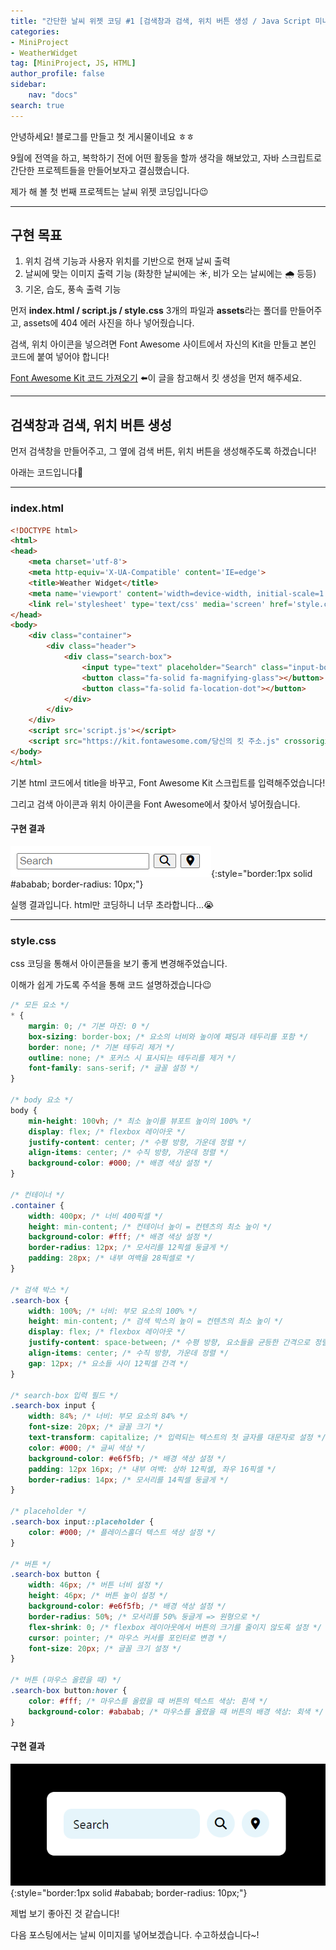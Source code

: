 ```yaml
---
title: "간단한 날씨 위젯 코딩 #1 [검색창과 검색, 위치 버튼 생성 / Java Script 미니 프로젝트]"
categories:
- MiniProject
- WeatherWidget
tag: [MiniProject, JS, HTML]
author_profile: false
sidebar:
    nav: "docs"
search: true
---
```


안녕하세요! 블로그를 만들고 첫 게시물이네요 ㅎㅎ

9월에 전역을 하고, 복학하기 전에 어떤 활동을 할까 생각을 해보았고, 자바 스크립트로 간단한 프로젝트들을 만들어보자고 결심했습니다.

제가 해 볼 첫 번째 프로젝트는 날씨 위젯 코딩입니다😉

***


## 구현 목표

1. 위치 검색 기능과 사용자 위치를 기반으로 현재 날씨 출력
2. 날씨에 맞는 이미지 출력 기능 (화창한 날씨에는 ☀️, 비가 오는 날씨에는 🌧️ 등등)
3. 기온, 습도, 풍속 출력 기능



먼저 **index.html / script.js / style.css** 3개의 파일과 **assets**라는 폴더를 만들어주고, assets에 404 에러 사진을 하나 넣어줬습니다.

검색, 위치 아이콘을 넣으려면 Font Awesome 사이트에서 자신의 Kit을 만들고 본인 코드에 붙여 넣어야 합니다!

[Font Awesome Kit 코드 가져오기](https://blog.naver.com/dlwndbs5/223575661946) ⬅️이 글을 참고해서 킷 생성을 먼저 해주세요.<br>

***

## 검색창과 검색, 위치 버튼 생성

먼저 검색창을 만들어주고, 그 옆에 검색 버튼, 위치 버튼을 생성해주도록 하겠습니다!

아래는 코드입니다🥳

***

### index.html

```html
<!DOCTYPE html>
<html>
<head>
    <meta charset='utf-8'>
    <meta http-equiv='X-UA-Compatible' content='IE=edge'>
    <title>Weather Widget</title>
    <meta name='viewport' content='width=device-width, initial-scale=1'>
    <link rel='stylesheet' type='text/css' media='screen' href='style.css'>
</head>
<body>
    <div class="container">
        <div class="header">
            <div class="search-box">
                <input type="text" placeholder="Search" class="input-box">
                <button class="fa-solid fa-magnifying-glass"></button>
                <button class="fa-solid fa-location-dot"></button>
            </div>
        </div>
    </div>
    <script src='script.js'></script>
    <script src="https://kit.fontawesome.com/당신의 킷 주소.js" crossorigin="anonymous"></script>
</body>
</html>
```

기본 html 코드에서 title을 바꾸고, Font Awesome Kit 스크립트를 입력해주었습니다!

그리고 검색 아이콘과 위치 아이콘을 Font Awesome에서 찾아서 넣어줬습니다.



#### 구현 결과

![image-20241215184011882](../assets/img/posts/2024-12-15-weather_widget_1/image-20241215184011882.png){:style="border:1px solid #ababab; border-radius: 10px;"}

실행 결과입니다. html만 코딩하니 너무 초라합니다...😭

***

### style.css

css 코딩을 통해서 아이콘들을 보기 좋게 변경해주었습니다.

이해가 쉽게 가도록 주석을 통해 코드 설명하겠습니다😉

```css
/* 모든 요소 */
* {
    margin: 0; /* 기본 마진: 0 */
    box-sizing: border-box; /* 요소의 너비와 높이에 패딩과 테두리를 포함 */
    border: none; /* 기본 테두리 제거 */
    outline: none; /* 포커스 시 표시되는 테두리를 제거 */
    font-family: sans-serif; /* 글꼴 설정 */
}

/* body 요소 */
body {
    min-height: 100vh; /* 최소 높이를 뷰포트 높이의 100% */
    display: flex; /* flexbox 레이아웃 */
    justify-content: center; /* 수평 방향, 가운데 정렬 */
    align-items: center; /* 수직 방향, 가운데 정렬 */
    background-color: #000; /* 배경 색상 설정 */
}

/* 컨테이너 */
.container {
    width: 400px; /* 너비 400픽셀 */
    height: min-content; /* 컨테이너 높이 = 컨텐츠의 최소 높이 */
    background-color: #fff; /* 배경 색상 설정 */
    border-radius: 12px; /* 모서리를 12픽셀 둥글게 */
    padding: 28px; /* 내부 여백을 28픽셀로 */
}

/* 검색 박스 */
.search-box {
    width: 100%; /* 너비: 부모 요소의 100% */
    height: min-content; /* 검색 박스의 높이 = 컨텐츠의 최소 높이 */
    display: flex; /* flexbox 레이아웃 */
    justify-content: space-between; /* 수평 방향, 요소들을 균등한 간격으로 정렬 */
    align-items: center; /* 수직 방향, 가운데 정렬 */
    gap: 12px; /* 요소들 사이 12픽셀 간격 */
}

/* search-box 입력 필드 */
.search-box input {
    width: 84%; /* 너비: 부모 요소의 84% */
    font-size: 20px; /* 글꼴 크기 */
    text-transform: capitalize; /* 입력되는 텍스트의 첫 글자를 대문자로 설정 */
    color: #000; /* 글씨 색상 */
    background-color: #e6f5fb; /* 배경 색상 설정 */
    padding: 12px 16px; /* 내부 여백: 상하 12픽셀, 좌우 16픽셀 */
    border-radius: 14px; /* 모서리를 14픽셀 둥글게 */
}

/* placeholder */
.search-box input::placeholder {
    color: #000; /* 플레이스홀더 텍스트 색상 설정 */
}

/* 버튼 */
.search-box button {
    width: 46px; /* 버튼 너비 설정 */
    height: 46px; /* 버튼 높이 설정 */
    background-color: #e6f5fb; /* 배경 색상 설정 */
    border-radius: 50%; /* 모서리를 50% 둥글게 => 원형으로 */
    flex-shrink: 0; /* flexbox 레이아웃에서 버튼의 크기를 줄이지 않도록 설정 */
    cursor: pointer; /* 마우스 커서를 포인터로 변경 */
    font-size: 20px; /* 글꼴 크기 설정 */
}

/* 버튼 (마우스 올렸을 때) */
.search-box button:hover {
    color: #fff; /* 마우스를 올렸을 때 버튼의 텍스트 색상: 흰색 */
    background-color: #ababab; /* 마우스를 올렸을 때 버튼의 배경 색상: 회색 */
}
```

#### 구현 결과

![image-20241215185740037](../assets/img/posts/2024-12-15-weather_widget_1/image-20241215185740037.png){:style="border:1px solid #ababab; border-radius: 10px;"}

제법 보기 좋아진 것 같습니다!

다음 포스팅에서는 날씨 이미지를 넣어보겠습니다. 수고하셨습니다~!
